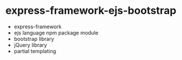 # express-framework-ejs-bootstrap
- express-framework
- ejs language npm package module
- bootstrap library 
- jQuery library
- partial templating
